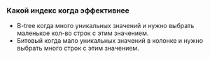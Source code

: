 ### Какой индекс когда эффективнее
  - B-tree когда много уникальных значений и нужно выбрать маленькое кол-во строк с этим значением. 
  - Битовый когда мало уникальных значений в колонке и нужно выбрать много строк с этим значением. 
  
  

